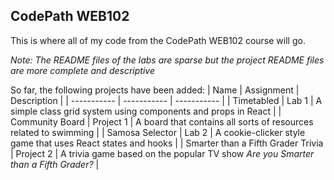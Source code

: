 ## CodePath WEB102

This is where all of my code from the CodePath WEB102 course will go. 

*Note: The README files of the labs are sparse but the project README files are more complete and descriptive*

So far, the following projects have been added:
| Name      | Assignment | Description |
| ----------- | ----------- | ----------- |
| Timetabled | Lab 1 | A simple class grid system using components and props in React |
| Community Board | Project 1 | A board that contains all sorts of resources related to swimming |
| Samosa Selector | Lab 2 | A cookie-clicker style game that uses React states and hooks |
| Smarter than a Fifth Grader Trivia | Project 2 | A trivia game based on the popular TV show *Are you Smarter than a Fifth Grader?* |